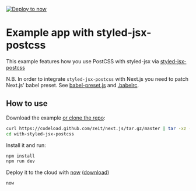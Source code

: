 [![Deploy to now](https://deploy.now.sh/static/button.svg)](https://deploy.now.sh/?repo=https://github.com/zeit/next.js/tree/master/examples/with-styled-jsx-postcss)

# Example app with styled-jsx-postcss

This example features how you use PostCSS with styled-jsx via [styled-jsx-postcss](https://github.com/giuseppeg/styled-jsx-postcss)

N.B. In order to integrate `styled-jsx-postcss` with Next.js you need to patch Next.js'
babel preset. See [babel-preset.js](./babel-preset.js) and [.babelrc](./.babelrc).

## How to use

Download the example [or clone the repo](https://github.com/zeit/next.js):

```bash
curl https://codeload.github.com/zeit/next.js/tar.gz/master | tar -xz --strip=2 next.js-master/examples/with-styled-jsx-postcss
cd with-styled-jsx-postcss
```

Install it and run:

```bash
npm install
npm run dev
```

Deploy it to the cloud with [now](https://zeit.co/now) ([download](https://zeit.co/download))

```bash
now
```
